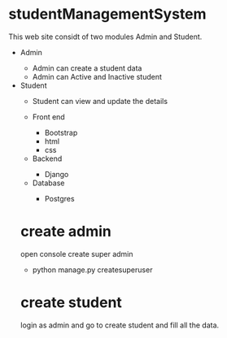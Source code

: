 # studentManagementSystem

This web site considt of two modules Admin and Student.

<ul>
  <li>Admin</li>
    <ul>
    <li>Admin can create a student data</li>
    <li>Admin can Active and Inactive student</li>
    </ul>
  <li>Student</li>
  <ul>
    <li>Student can view and update the details</li>
  
</ul>
  
  <ul>
    <li>Front end</li>
    <ul>
    <li>Bootstrap</li>
      <li>html</li>
      <li>css</li>
  </ul>
    <li>Backend</li>
    <ul>
      <li>Django</li>
    </ul>
    <li>Database</li>
     <ul>
        <li>Postgres</li>
    </ul>
  </ul>
  
 # create admin 
  
  open console create super admin 
  <ul>
    <li>python manage.py createsuperuser</li>
  </ul>
  
  # create student
  
  login as admin and go to create student and fill all the data.

